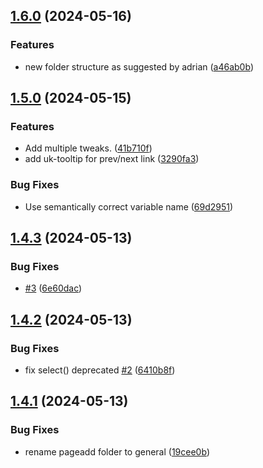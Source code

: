## [1.6.0](https://github.com/baumrock/RockAdminTweaks/compare/v1.5.0...v1.6.0) (2024-05-16)


### Features

* new folder structure as suggested by adrian ([a46ab0b](https://github.com/baumrock/RockAdminTweaks/commit/a46ab0b2419694437d56cac8c5a052da51478c33))

## [1.5.0](https://github.com/baumrock/RockAdminTweaks/compare/v1.4.3...v1.5.0) (2024-05-15)


### Features

* Add multiple tweaks. ([41b710f](https://github.com/baumrock/RockAdminTweaks/commit/41b710f1af8db2438e549222eff6a7a537115343))
* add uk-tooltip for prev/next link ([3290fa3](https://github.com/baumrock/RockAdminTweaks/commit/3290fa3dc3fd3b6dba0a72f667f69e30c805a15d))


### Bug Fixes

* Use semantically correct variable name ([69d2951](https://github.com/baumrock/RockAdminTweaks/commit/69d29517bcce07fdbe72eb152e703ed4964a2911))

## [1.4.3](https://github.com/baumrock/RockAdminTweaks/compare/v1.4.2...v1.4.3) (2024-05-13)


### Bug Fixes

* [#3](https://github.com/baumrock/RockAdminTweaks/issues/3) ([6e60dac](https://github.com/baumrock/RockAdminTweaks/commit/6e60dac142414a2007ff5b75188d348b1abd85d2))

## [1.4.2](https://github.com/baumrock/RockAdminTweaks/compare/v1.4.1...v1.4.2) (2024-05-13)


### Bug Fixes

* fix select() deprecated [#2](https://github.com/baumrock/RockAdminTweaks/issues/2) ([6410b8f](https://github.com/baumrock/RockAdminTweaks/commit/6410b8ffd1af6b085947fb2a16a4cb7bedf5740f))

## [1.4.1](https://github.com/baumrock/RockAdminTweaks/compare/v1.4.0...v1.4.1) (2024-05-13)


### Bug Fixes

* rename pageadd folder to general ([19cee0b](https://github.com/baumrock/RockAdminTweaks/commit/19cee0b1c4ed3a3dd887ab9e5d57d8dc47d957fb))

